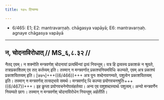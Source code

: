 ```yaml
---
title: १७५ टिप्पण्यः

---
```

- 6/465: E1; E2: mantravarṇaḥ. chāgasya vapāyā; E6: mantravarṇaḥ. agnaye chāgasya vapāyā

____________________________________________


## न, चोदनाविरोधात् // MS_६,८.३२ //

नैतद् एवम्। न शक्नोति मन्त्रवर्णश् चोदनायां प्रत्यर्थिन्यां द्रव्यं नियन्तुम्। यत्र हि द्रव्यस्य प्रकाशकं न श्रूयते, तत्राप्रकाशितम् एव तत् कर्तव्यम् इति। तस्मान् न मन्त्रवर्णात् प्रकाश्यनियमविधिः कल्प्यते, एवम् अत्र प्रकाश्यं प्रकाशयितव्यम् इति। [७७५]+++({6/466})+++ अत्र पुनः शब्देनावगम्यते, पशुत्वेन प्रकाशयितव्यम् इति। तस्मान् न मन्त्रवर्णस् तत्सद्भावे समर्थः। मन्त्रवर्णाद् धि कल्प्या प्रयोगवचनश्रुतिः+++({6/467})+++। इह कॢप्ता प्रयोगवचनेनोपसंहर्तव्या। अन्य एव पशुशब्दस्यार्थः पशुत्वम्। अन्यो मन्त्रवर्णेन नियम्यते छागः। तस्मान् न मन्त्रवर्णश् चोदनाविरोधेन नियन्तुम् अर्हतीति।
